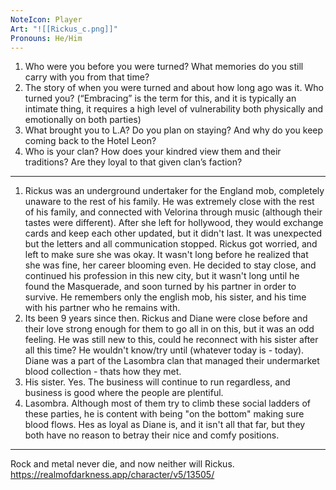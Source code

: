 ```yaml
---
NoteIcon: Player
Art: "![[Rickus_c.png]]"
Pronouns: He/Him
---
```

1. Who were you before you were turned? What memories do you still carry with you from that time?
2. The story of when you were turned and about how long ago was it. Who turned you? (“Embracing” is the term for this, and it is typically an intimate thing, it requires a high level of vulnerability both physically and emotionally on both parties)
3. What brought you to L.A? Do you plan on staying? And why do you keep coming back to the Hotel Leon?
4. Who is your clan? How does your kindred view them and their traditions? Are they loyal to that given clan’s faction?

---

1. Rickus was an underground undertaker for the England mob, completely unaware to the rest of his family. He was extremely close with the rest of his family, and connected with Velorina through music (although their tastes were different). After she left for hollywood, they would exchange cards and keep each other updated, but it didn't last. It was unexpected but the letters and all communication stopped. Rickus got worried, and left to make sure she was okay. It wasn't long before he realized that she was fine, her career blooming even. He decided to stay close, and continued his profession in this new city, but it wasn't long until he found the Masquerade, and soon turned by his partner in order to survive. He remembers only the english mob, his sister, and his time with his partner who he remains with.
2. Its been 9 years since then. Rickus and Diane were close before and their love strong enough for them to go all in on this, but it was an odd feeling. He was still new to this, could he reconnect with his sister after all this time? He wouldn't know/try until (whatever today is - today). Diane was a part of the Lasombra clan that managed their undermarket blood collection - thats how they met.
3. His sister. Yes. The business will continue to run regardless, and business is good where the people are plentiful.
4. Lasombra. Although most of them try to climb these social ladders of these parties, he is content with being "on the bottom" making sure blood flows. Hes as loyal as Diane is, and it isn't all that far, but they both have no reason to betray their nice and comfy positions.

---

Rock and metal never die, and now neither will Rickus.
https://realmofdarkness.app/character/v5/13505/